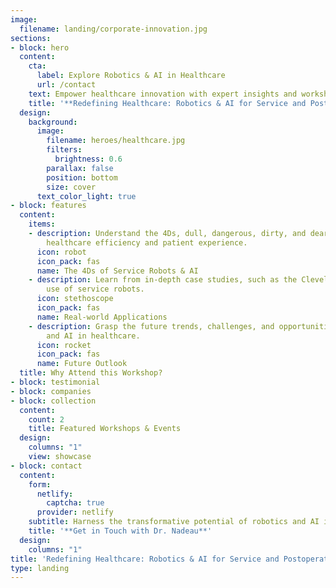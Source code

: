 ```yaml
---
image:
  filename: landing/corporate-innovation.jpg
sections:
- block: hero
  content:
    cta:
      label: Explore Robotics & AI in Healthcare
      url: /contact
    text: Empower healthcare innovation with expert insights and workshops.
    title: '**Redefining Healthcare: Robotics & AI for Service and Postoperative Care**'
  design:
    background:
      image:
        filename: heroes/healthcare.jpg
        filters:
          brightness: 0.6
        parallax: false
        position: bottom
        size: cover
      text_color_light: true
- block: features
  content:
    items:
    - description: Understand the 4Ds, dull, dangerous, dirty, and dear, to enhance
        healthcare efficiency and patient experience.
      icon: robot
      icon_pack: fas
      name: The 4Ds of Service Robots & AI
    - description: Learn from in-depth case studies, such as the Cleveland Clinic's
        use of service robots.
      icon: stethoscope
      icon_pack: fas
      name: Real-world Applications
    - description: Grasp the future trends, challenges, and opportunities for robotics
        and AI in healthcare.
      icon: rocket
      icon_pack: fas
      name: Future Outlook
  title: Why Attend this Workshop?
- block: testimonial
- block: companies
- block: collection
  content:
    count: 2
    title: Featured Workshops & Events
  design:
    columns: "1"
    view: showcase
- block: contact
  content:
    form:
      netlify:
        captcha: true
      provider: netlify
    subtitle: Harness the transformative potential of robotics and AI in healthcare.
    title: '**Get in Touch with Dr. Nadeau**'
  design:
    columns: "1"
title: 'Redefining Healthcare: Robotics & AI for Service and Postoperative Care'
type: landing
---
```

